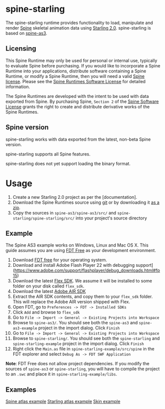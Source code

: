 # spine-starling

The spine-starling runtime provides functionality to load, manipulate and render [Spine](http://esotericsoftware.com) skeletal animation data using [Starling 2.0](http://gamua.com/starling/). spine-starling is based on [spine-as3](https://github.com/EsotericSoftware/spine-runtimes/tree/master/spine-as3).

## Licensing

This Spine Runtime may only be used for personal or internal use, typically to evaluate Spine before purchasing. If you would like to incorporate a Spine Runtime into your applications, distribute software containing a Spine Runtime, or modify a Spine Runtime, then you will need a valid [Spine license](https://esotericsoftware.com/spine-purchase). Please see the [Spine Runtimes Software License](https://github.com/EsotericSoftware/spine-runtimes/blob/master/LICENSE) for detailed information.

The Spine Runtimes are developed with the intent to be used with data exported from Spine. By purchasing Spine, `Section 2` of the [Spine Software License](https://esotericsoftware.com/files/license.txt) grants the right to create and distribute derivative works of the Spine Runtimes.

## Spine version

spine-starling works with data exported from the latest, non-beta Spine version.

spine-starling supports all Spine features.

spine-starling does not yet support loading the binary format.

# Usage
1. Create a new Starling 2.0 project as per the [documentation].
2. Download the Spine Runtimes source using [git](https://help.github.com/articles/set-up-git) or by downloading it [as a zip](https://github.com/EsotericSoftware/spine-runtimes/archive/master.zip).
3. Copy the sources in `spine-as3/spine-as3/src/` and `spine-starling/spine-starling/src/` into your project's source directory

## Example
The Spine AS3 example works on Windows, Linux and Mac OS X. This guide assumes you are using [FDT Free](http://fdt.powerflasher.com/) as your development environment.

1. Download [FDT free](http://fdt.powerflasher.com/buy-download/) for your operating system.
3. Download and install Adobe Flash Player 22 with debugging support](https://www.adobe.com/support/flashplayer/debug_downloads.html#fp15)
2. Download the latest [Flex SDK](http://www.adobe.com/devnet/flex/flex-sdk-download.html). We assume it will be installed to some folder on your disk called `flex_sdk`.
3. Download the latest [Adobe AIR SDK](http://www.adobe.com/devnet/air/air-sdk-download.html)
4. Extract the AIR SDK contents, and copy them to your `flex_sdk` folder. This will replace the Adobe AIR version shipped with Flex.
5. Open FDT, go to `Preferences -> FDT -> Installed SDKs`
6. Click `Add` and browse to `flex_sdk`
7. Go to `File -> Import -> General -> Existing Projects into Workspace`
6. Browse to `spine-as3/`. You should see both the `spine-as3` and `spine-as3-example` project in the import dialog. Click `Finish`
7. Go to `File -> Import -> General -> Existing Projects into Workspace`
6. Browse to `spine-starling/`. You should see both the `spine-starling` and `spine-starling-example` project in the import dialog. Click `Finish`
8. Right click the `Main.as` file in `spine-starling-example/src/spine` in the FDT explorer and select `Debug As -> FDT SWF Application`

**Note**: FDT Free does not allow project dependencies. If you modify the sources of `spine-as3` or `spine-starling`, you will have to compile the project to an `.swc` and place it in `spine-starling-example/libs`.

## Examples

[Spine atlas example](https://github.com/EsotericSoftware/spine-runtimes/blob/master/spine-starling/spine-starling-example/src/AtlasExample.as#L21)
[Starling atlas example](https://github.com/EsotericSoftware/spine-runtimes/blob/master/spine-starling/spine-starling-example/src/StarlingAtlasExample.as#L18)
[Skin example](https://github.com/EsotericSoftware/spine-runtimes/blob/master/spine-starling/spine-starling-example/src/GoblinsExample.as#L21)
